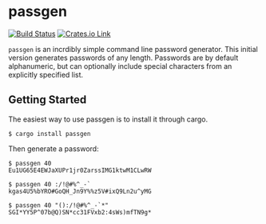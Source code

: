passgen
=======

[![Build Status](https://travis-ci.org/azdle/passgen.svg?branch=master)](https://travis-ci.org/azdle/passgen)
[![Crates.io Link](http://meritbadge.herokuapp.com/passgen)](https://crates.io/crates/passgen)

`passgen` is an incrdibly simple command line password generator. This initial version generates passwords of any length. Passwords are by default alphanumeric, but can optionally include special characters from an explicitly specified list.


Getting Started
---------------
The easiest way to use passgen is to install it through cargo.

```
$ cargo install passgen
```

Then generate a password:

```
$ passgen 40
Eu1UG65E4EWJaXUPr1jr0ZarssIMG1ktwM1CLwRW

$ passgen 40 :/!@#%^_-`
kgas4U5%bYRO#GoQH_Jn9Y%%z5V#ixQ9Ln2u^yMG

$ passgen 40 "():/!@#%^_-`*"
SGI*YY5P^07b@Q)SN*cc31FVxb2:4sWs)mfTN9g*
```
